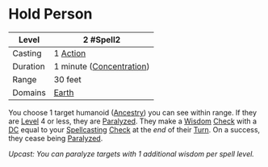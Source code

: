 # Hold Person

| Level    | 2 #Spell2                                             |
| -------- | ----------------------------------------------------- |
| Casting  | 1 [Action](../../../../Game%20Procedures/Action.md)   |
| Duration | 1 minute ([Concentration](../../../Concentration.md)) |
| Range    | 30 feet                                               |
| Domains  | [Earth](../../../Spell%20Domains/Earth.md)            |

You choose 1 target humanoid ([Ancestry](../../../../Player%20Characters/Ancenstries/Ancestry.md)) you can see within range. If they are [Level](../../../../Player%20Characters/Derived%20Statistics/Level.md) 4 or less, they are [Paralyzed](../../../../Conditions/Paralyzed.md). They make a [Wisdom](../../../../Player%20Characters/Chosen%20Statistics/Wisdom.md) [Check](../../../../Game%20Procedures/Check.md) with a [DC](../../../../Game%20Procedures/DC.md) equal to your [Spellcasting](../../../Spellcasting.md) [Check](../../../../Game%20Procedures/Check.md) at the *end* of their [Turn](../../../../Game%20Procedures/Turn.md). On a success, they cease being [Paralyzed](../../../../Conditions/Paralyzed.md).

*Upcast: You can paralyze targets with 1 additional wisdom per spell level.*